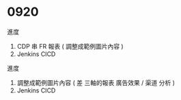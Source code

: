 # 0920

進度

1. CDP 串 FR 報表 ( 調整成範例圖片內容 )
2. Jenkins CICD

進度

1. 調整成範例圖片內容 ( 差 三軸的報表 廣告效果 / 渠道 分析 )
2. Jenkins CICD
